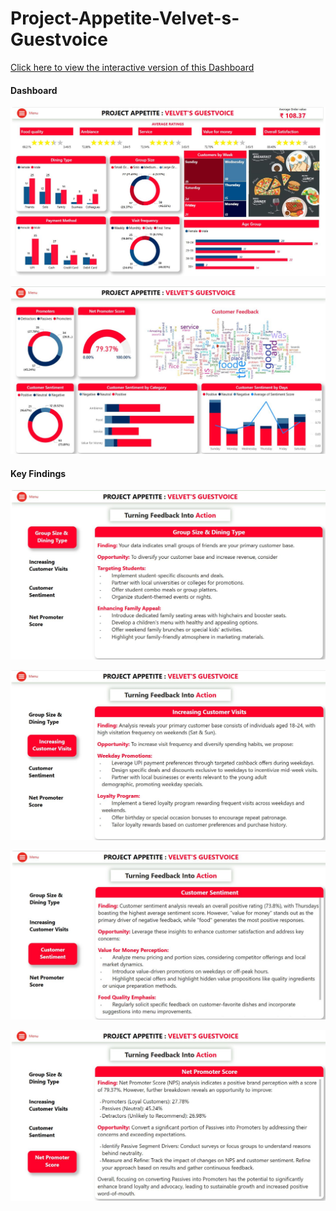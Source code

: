# Project-Appetite-Velvet-s-Guestvoice

[Click here to view the interactive version of this Dashboard](https://app.powerbi.com/view?r=eyJrIjoiNGY2ZmNiZDUtYmY1NC00ODE3LWI1ODEtNDc0ZGI4MGQ4ZDE3IiwidCI6ImRmODY3OWNkLWE4MGUtNDVkOC05OWFjLWM4M2VkN2ZmOTVhMCJ9)<br>

#### Dashboard
![Dashboard](https://github.com/k-for-karthik/Project-Appetite-Velvet-s-Guestvoice/blob/7264fe0e7a48dca5e628e1e4a1fdcd14bf4d3ca7/velvet%20dashboard%201.JPG)<br>


![Dashboard](https://github.com/k-for-karthik/Project-Appetite-Velvet-s-Guestvoice/blob/9c624b8bbba1f4e0d0f0a9fe0b813bc343ac1f70/velvet%20dashboard%202.JPG)<br>

#### Key Findings

![Findings](https://github.com/k-for-karthik/Project-Appetite-Velvet-s-Guestvoice/blob/9c624b8bbba1f4e0d0f0a9fe0b813bc343ac1f70/velvet%20findings%201.JPG)<br>

![Findings](https://github.com/k-for-karthik/Project-Appetite-Velvet-s-Guestvoice/blob/9c624b8bbba1f4e0d0f0a9fe0b813bc343ac1f70/velvet%20findings%202.JPG)<br>

![Findings](https://github.com/k-for-karthik/Project-Appetite-Velvet-s-Guestvoice/blob/9c624b8bbba1f4e0d0f0a9fe0b813bc343ac1f70/velvet%20findings%203.JPG)<br>

![Findings](https://github.com/k-for-karthik/Project-Appetite-Velvet-s-Guestvoice/blob/9c624b8bbba1f4e0d0f0a9fe0b813bc343ac1f70/velvet%20findings%204.JPG)<br>
